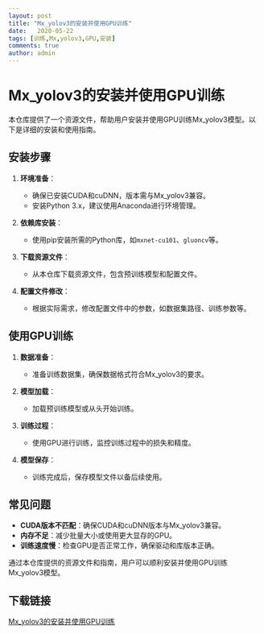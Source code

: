 ```yaml
---
layout: post
title: "Mx_yolov3的安装并使用GPU训练"
date:   2020-05-22
tags: [训练,Mx,yolov3,GPU,安装]
comments: true
author: admin
---
```

# Mx_yolov3的安装并使用GPU训练

本仓库提供了一个资源文件，帮助用户安装并使用GPU训练Mx_yolov3模型。以下是详细的安装和使用指南。

## 安装步骤

1. **环境准备**：
   - 确保已安装CUDA和cuDNN，版本需与Mx_yolov3兼容。
   - 安装Python 3.x，建议使用Anaconda进行环境管理。

2. **依赖库安装**：
   - 使用pip安装所需的Python库，如`mxnet-cu101`、`gluoncv`等。

3. **下载资源文件**：
   - 从本仓库下载资源文件，包含预训练模型和配置文件。

4. **配置文件修改**：
   - 根据实际需求，修改配置文件中的参数，如数据集路径、训练参数等。

## 使用GPU训练

1. **数据准备**：
   - 准备训练数据集，确保数据格式符合Mx_yolov3的要求。

2. **模型加载**：
   - 加载预训练模型或从头开始训练。

3. **训练过程**：
   - 使用GPU进行训练，监控训练过程中的损失和精度。

4. **模型保存**：
   - 训练完成后，保存模型文件以备后续使用。

## 常见问题

- **CUDA版本不匹配**：确保CUDA和cuDNN版本与Mx_yolov3兼容。
- **内存不足**：减少批量大小或使用更大显存的GPU。
- **训练速度慢**：检查GPU是否正常工作，确保驱动和库版本正确。

通过本仓库提供的资源文件和指南，用户可以顺利安装并使用GPU训练Mx_yolov3模型。

## 下载链接

[Mx_yolov3的安装并使用GPU训练](https://pan.quark.cn/s/90fc9fee7944)